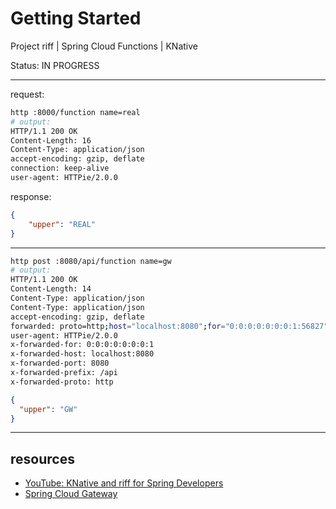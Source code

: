 # Getting Started
Project riff | Spring Cloud Functions | KNative

Status: IN PROGRESS

---

request:

```bash
http :8000/function name=real
# output:
HTTP/1.1 200 OK
Content-Length: 16
Content-Type: application/json
accept-encoding: gzip, deflate
connection: keep-alive
user-agent: HTTPie/2.0.0
```

response:

```json
{
    "upper": "REAL"
}
```

---

```bash
http post :8080/api/function name=gw
# output:
HTTP/1.1 200 OK
Content-Length: 14
Content-Type: application/json
Content-Type: application/json
accept-encoding: gzip, deflate
forwarded: proto=http;host="localhost:8080";for="0:0:0:0:0:0:0:1:56827"
user-agent: HTTPie/2.0.0
x-forwarded-for: 0:0:0:0:0:0:0:1
x-forwarded-host: localhost:8080
x-forwarded-port: 8080
x-forwarded-prefix: /api
x-forwarded-proto: http
```

```json
{
  "upper": "GW"
}
```

---

## resources

* [YouTube: KNative and riff for Spring Developers](https://www.youtube.com/watch?v=zCObFAhrhJM)
* [Spring Cloud Gateway](https://spring.io/projects/spring-cloud-gateway)

<!--

* [Official Apache Maven documentation](https://maven.apache.org/guides/index.html)
* [Spring Boot Maven Plugin Reference Guide](https://docs.spring.io/spring-boot/docs/2.2.4.RELEASE/maven-plugin/)
* [Spring Configuration Processor](https://docs.spring.io/spring-boot/docs/2.2.4.RELEASE/reference/htmlsingle/#configuration-metadata-annotation-processor)
* [Spring Boot DevTools](https://docs.spring.io/spring-boot/docs/2.2.4.RELEASE/reference/htmlsingle/#using-boot-devtools)
* [Function](https://cloud.spring.io/spring-cloud-function/)
* [Various sample apps using Spring Cloud Function](https://github.com/spring-cloud/spring-cloud-function/tree/master/spring-cloud-function-samples)

-->
